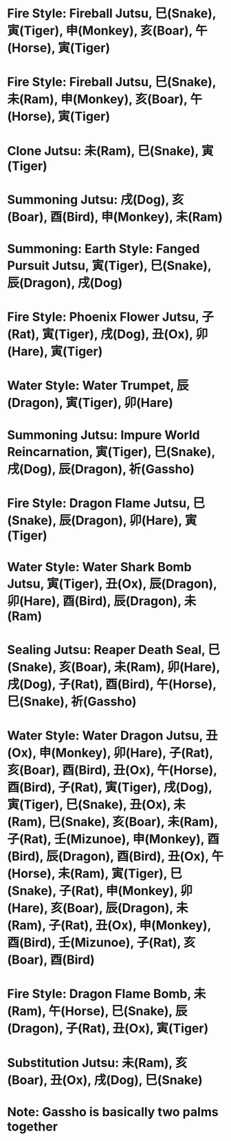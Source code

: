 # Fire Style: Fireball Jutsu, 巳(Snake), 寅(Tiger), 申(Monkey), 亥(Boar), 午(Horse), 寅(Tiger)
# Fire Style: Fireball Jutsu, 巳(Snake), 未(Ram), 申(Monkey), 亥(Boar), 午(Horse), 寅(Tiger)
# Clone Jutsu: 未(Ram), 巳(Snake), 寅(Tiger)
# Summoning Jutsu: 戌(Dog), 亥(Boar), 酉(Bird), 申(Monkey), 未(Ram)
# Summoning: Earth Style: Fanged Pursuit Jutsu, 寅(Tiger), 巳(Snake), 辰(Dragon), 戌(Dog)
# Fire Style: Phoenix Flower Jutsu, 子(Rat), 寅(Tiger), 戌(Dog), 丑(Ox), 卯(Hare), 寅(Tiger)
# Water Style: Water Trumpet, 辰(Dragon), 寅(Tiger), 卯(Hare)
# Summoning Jutsu: Impure World Reincarnation, 寅(Tiger), 巳(Snake), 戌(Dog), 辰(Dragon), 祈(Gassho)
# Fire Style: Dragon Flame Jutsu, 巳(Snake), 辰(Dragon), 卯(Hare), 寅(Tiger)
# Water Style: Water Shark Bomb Jutsu, 寅(Tiger), 丑(Ox), 辰(Dragon), 卯(Hare), 酉(Bird), 辰(Dragon), 未(Ram)
# Sealing Jutsu: Reaper Death Seal, 巳(Snake), 亥(Boar), 未(Ram), 卯(Hare), 戌(Dog), 子(Rat), 酉(Bird), 午(Horse), 巳(Snake), 祈(Gassho)
# Water Style: Water Dragon Jutsu, 丑(Ox), 申(Monkey), 卯(Hare), 子(Rat), 亥(Boar), 酉(Bird), 丑(Ox), 午(Horse), 酉(Bird), 子(Rat), 寅(Tiger), 戌(Dog), 寅(Tiger), 巳(Snake), 丑(Ox), 未(Ram), 巳(Snake), 亥(Boar), 未(Ram), 子(Rat), 壬(Mizunoe), 申(Monkey), 酉(Bird), 辰(Dragon), 酉(Bird), 丑(Ox), 午(Horse), 未(Ram), 寅(Tiger), 巳(Snake), 子(Rat), 申(Monkey), 卯(Hare), 亥(Boar), 辰(Dragon), 未(Ram), 子(Rat), 丑(Ox), 申(Monkey), 酉(Bird), 壬(Mizunoe), 子(Rat), 亥(Boar), 酉(Bird)
# Fire Style: Dragon Flame Bomb, 未(Ram), 午(Horse), 巳(Snake), 辰(Dragon), 子(Rat), 丑(Ox), 寅(Tiger)
# Substitution Jutsu: 未(Ram), 亥(Boar), 丑(Ox), 戌(Dog), 巳(Snake)

# Note: Gassho is basically two palms together
